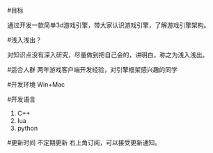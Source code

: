 
#目标

通过开发一款简单3d游戏引擎，带大家认识游戏引擎，了解游戏引擎架构。

#浅入浅出？

对知识点没有深入研究，尽量做到把自己会的，讲明白，称之为浅入浅出。

#适合人群
两年游戏客户端开发经验，对引擎框架感兴趣的同学

#开发环境
Win+Mac

#开发语言
1. C++ 
2. lua
3. python

#更新时间
不定期更新
右上角订阅，可以接受更新通知。


